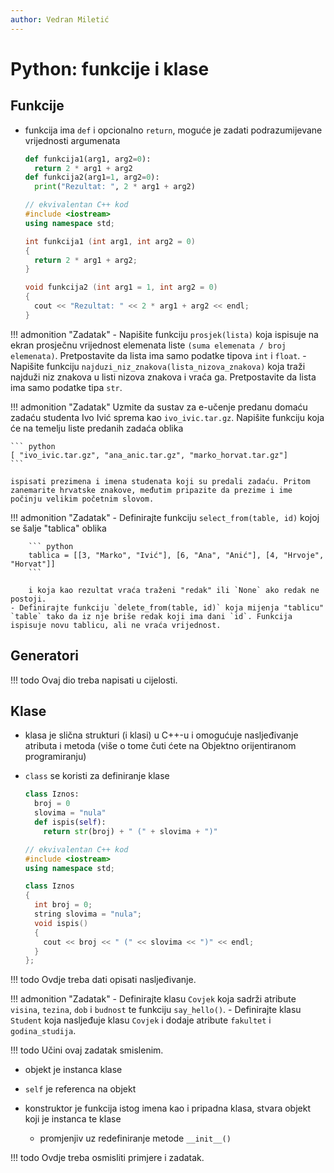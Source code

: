 ```yaml
---
author: Vedran Miletić
---
```


# Python: funkcije i klase

## Funkcije

- funkcija ima `def` i opcionalno `return`, moguće je zadati podrazumijevane vrijednosti argumenata

    ``` python
    def funkcija1(arg1, arg2=0):
      return 2 * arg1 + arg2
    def funkcija2(arg1=1, arg2=0):
      print("Rezultat: ", 2 * arg1 + arg2)
    ```

    ``` c++
    // ekvivalentan C++ kod
    #include <iostream>
    using namespace std;

    int funkcija1 (int arg1, int arg2 = 0)
    {
      return 2 * arg1 + arg2;
    }

    void funkcija2 (int arg1 = 1, int arg2 = 0)
    {
      cout << "Rezultat: " << 2 * arg1 + arg2 << endl;
    }
    ```

!!! admonition "Zadatak"
    - Napišite funkciju `prosjek(lista)` koja ispisuje na ekran prosječnu vrijednost elemenata liste `(suma elemenata / broj elemenata)`. Pretpostavite da lista ima samo podatke tipova `int` i `float`.
    - Napišite funkciju `najduzi_niz_znakova(lista_nizova_znakova)` koja traži najduži niz znakova u listi nizova znakova i vraća ga. Pretpostavite da lista ima samo podatke tipa `str`.

!!! admonition "Zadatak"
    Uzmite da sustav za e-učenje predanu domaću zadaću studenta Ivo Ivić sprema kao `ivo_ivic.tar.gz`. Napišite funkciju koja će na temelju liste predanih zadaća oblika

    ``` python
    [ "ivo_ivic.tar.gz", "ana_anic.tar.gz", "marko_horvat.tar.gz"]
    ```

    ispisati prezimena i imena studenata koji su predali zadaću. Pritom zanemarite hrvatske znakove, međutim pripazite da prezime i ime počinju velikim početnim slovom.

!!! admonition "Zadatak"
    - Definirajte funkciju `select_from(table, id)` kojoj se šalje "tablica" oblika

        ``` python
        tablica = [[3, "Marko", "Ivić"], [6, "Ana", "Anić"], [4, "Hrvoje", "Horvat"]]
        ```

        i koja kao rezultat vraća traženi "redak" ili `None` ako redak ne postoji.
    - Definirajte funkciju `delete_from(table, id)` koja mijenja "tablicu" `table` tako da iz nje briše redak koji ima dani `id`. Funkcija ispisuje novu tablicu, ali ne vraća vrijednost.

## Generatori

!!! todo
    Ovaj dio treba napisati u cijelosti.

## Klase

- klasa je slična strukturi (i klasi) u C++-u i omogućuje nasljeđivanje atributa i metoda (više o tome čuti ćete na Objektno orijentiranom programiranju)
- `class` se koristi za definiranje klase

    ``` python
    class Iznos:
      broj = 0
      slovima = "nula"
      def ispis(self):
        return str(broj) + " (" + slovima + ")"
    ```

    ``` c++
    // ekvivalentan C++ kod
    #include <iostream>
    using namespace std;

    class Iznos
    {
      int broj = 0;
      string slovima = "nula";
      void ispis()
      {
        cout << broj << " (" << slovima << ")" << endl;
      }
    };
    ```

!!! todo
    Ovdje treba dati opisati nasljeđivanje.

!!! admonition "Zadatak"
    - Definirajte klasu `Covjek` koja sadrži atribute `visina`, `tezina`, `dob` i `budnost` te funkciju `say_hello()`.
    - Definirajte klasu `Student` koja nasljeđuje klasu `Covjek` i dodaje atribute `fakultet` i `godina_studija`.

!!! todo
    Učini ovaj zadatak smislenim.

- objekt je instanca klase
- `self` je referenca na objekt
- konstruktor je funkcija istog imena kao i pripadna klasa, stvara objekt koji je instanca te klase

    - promjenjiv uz redefiniranje metode `__init__()`

!!! todo
    Ovdje treba osmisliti primjere i zadatak.

